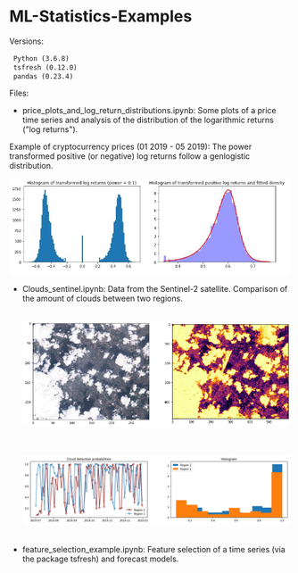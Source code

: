 # ML-Statistics-Examples

Versions:
```
 Python (3.6.8)
 tsfresh (0.12.0)
 pandas (0.23.4)
```

Files:

- price_plots_and_log_return_distributions.ipynb: Some plots of a price time series and analysis of the distribution of the logarithmic returns ("log returns"). 
    
 Example of cryptocurrency prices (01 2019 - 05 2019): The power transformed positive (or negative) log returns follow a genlogistic distribution.

![Alt text](./Pictures/transformed_log_returns.jpg?raw=true "Title")

- Clouds_sentinel.ipynb: Data from the Sentinel-2 satellite. Comparison of the amount of clouds between two regions.

  &nbsp;   &nbsp;  &nbsp;<img src = "./Pictures/clouds1.png" width=600>&nbsp;  &nbsp;   &nbsp;
  
   &nbsp;   &nbsp;  &nbsp;<img src = "./Pictures/clouds2.png" width=700>&nbsp;  &nbsp;   &nbsp;


- feature_selection_example.ipynb: Feature selection of a time series (via the package tsfresh) and forecast models. 
